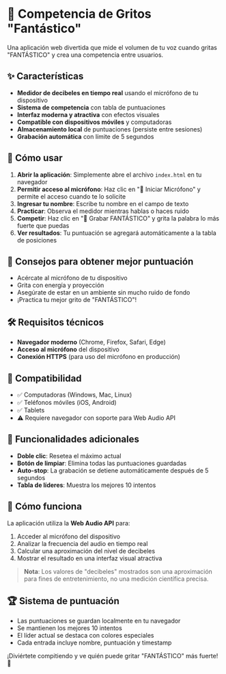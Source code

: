# 🎤 Competencia de Gritos "Fantástico"

Una aplicación web divertida que mide el volumen de tu voz cuando gritas "FANTÁSTICO" y crea una competencia entre usuarios.

## ✨ Características

- **Medidor de decibeles en tiempo real** usando el micrófono de tu dispositivo
- **Sistema de competencia** con tabla de puntuaciones
- **Interfaz moderna y atractiva** con efectos visuales
- **Compatible con dispositivos móviles** y computadoras
- **Almacenamiento local** de puntuaciones (persiste entre sesiones)
- **Grabación automática** con límite de 5 segundos

## 🚀 Cómo usar

1. **Abrir la aplicación**: Simplemente abre el archivo `index.html` en tu navegador
2. **Permitir acceso al micrófono**: Haz clic en "🎤 Iniciar Micrófono" y permite el acceso cuando te lo solicite
3. **Ingresar tu nombre**: Escribe tu nombre en el campo de texto
4. **Practicar**: Observa el medidor mientras hablas o haces ruido
5. **Competir**: Haz clic en "🔴 Grabar FANTÁSTICO" y grita la palabra lo más fuerte que puedas
6. **Ver resultados**: Tu puntuación se agregará automáticamente a la tabla de posiciones

## 🎯 Consejos para obtener mejor puntuación

- Acércate al micrófono de tu dispositivo
- Grita con energía y proyección
- Asegúrate de estar en un ambiente sin mucho ruido de fondo
- ¡Practica tu mejor grito de "FANTÁSTICO"!

## 🛠️ Requisitos técnicos

- **Navegador moderno** (Chrome, Firefox, Safari, Edge)
- **Acceso al micrófono** del dispositivo
- **Conexión HTTPS** (para uso del micrófono en producción)

## 📱 Compatibilidad

- ✅ Computadoras (Windows, Mac, Linux)
- ✅ Teléfonos móviles (iOS, Android)
- ✅ Tablets
- ⚠️ Requiere navegador con soporte para Web Audio API

## 🔧 Funcionalidades adicionales

- **Doble clic**: Resetea el máximo actual
- **Botón de limpiar**: Elimina todas las puntuaciones guardadas
- **Auto-stop**: La grabación se detiene automáticamente después de 5 segundos
- **Tabla de líderes**: Muestra los mejores 10 intentos

## 🎵 Cómo funciona

La aplicación utiliza la **Web Audio API** para:
1. Acceder al micrófono del dispositivo
2. Analizar la frecuencia del audio en tiempo real
3. Calcular una aproximación del nivel de decibeles
4. Mostrar el resultado en una interfaz visual atractiva

> **Nota**: Los valores de "decibeles" mostrados son una aproximación para fines de entretenimiento, no una medición científica precisa.

## 🏆 Sistema de puntuación

- Las puntuaciones se guardan localmente en tu navegador
- Se mantienen los mejores 10 intentos
- El líder actual se destaca con colores especiales
- Cada entrada incluye nombre, puntuación y timestamp

¡Diviértete compitiendo y ve quién puede gritar "FANTÁSTICO" más fuerte! 🎉 